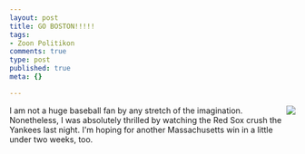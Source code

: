```yaml
--- 
layout: post
title: GO BOSTON!!!!!
tags: 
- Zoon Politikon
comments: true
type: post
published: true
meta: {}

---
```

<img src="http://www.brethorsting.com/msdnblog/bosox.png" align="right">I am not a huge baseball fan by any stretch of the imagination. Nonetheless, I was absolutely thrilled by watching the Red Sox crush the Yankees last night. I'm hoping for another Massachusetts win in a little under two weeks, too.
